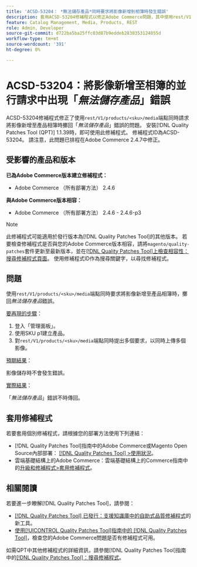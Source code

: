 ```yaml
---
title: 'ACSD-53204： *無法儲存產品*同時要求將影像新增到相簿時發生錯誤'
description: 套用ACSD-53204修補程式以修正Adobe Commerce問題，其中使用rest/V1/products/&amp；lt；sku&amp；gt；/media端點同時請求將影像新增至產品相簿時會擲回無法儲存產品錯誤。
feature: Catalog Management, Media, Products, REST
role: Admin, Developer
source-git-commit: d722ba5ba25ffc03d87b9eddeb2830353124055d
workflow-type: tm+mt
source-wordcount: '391'
ht-degree: 0%

---
```


# ACSD-53204：將影像新增至相簿的並行請求中出現「*無法儲存產品*」錯誤

ACSD-53204修補程式修正了使用`rest/V1/products/<sku>/media`端點同時請求將影像新增至產品相簿時擲回「*無法儲存產品*」錯誤的問題。 安裝[!DNL Quality Patches Tool (QPT)] 1.1.39時，即可使用此修補程式。 修補程式ID為ACSD-53204。 請注意，此問題已排程在Adobe Commerce 2.4.7中修正。

## 受影響的產品和版本

**已為Adobe Commerce版本建立修補程式：**

* Adobe Commerce （所有部署方法） 2.4.6

**與Adobe Commerce版本相容：**

* Adobe Commerce （所有部署方法） 2.4.6 - 2.4.6-p3

>[!NOTE]
>
>此修補程式可能適用於發行版本為[!DNL Quality Patches Tool]的其他版本。 若要檢查修補程式是否與您的Adobe Commerce版本相容，請將`magento/quality-patches`套件更新至最新版本，並在[[!DNL Quality Patches Tool]上檢查相容性：搜尋修補程式頁面](https://experienceleague.adobe.com/tools/commerce-quality-patches/index.html)。 使用修補程式ID作為搜尋關鍵字，以尋找修補程式。

## 問題

使用`rest/V1/products/<sku>/media`端點同時要求將影像新增至產品相簿時，擲回&#x200B;*無法儲存產品*&#x200B;錯誤。

<u>要再現的步驟</u>：

1. 登入「管理面板」。
1. 使用SKU p1建立產品。
1. 對`rest/V1/products/<sku>/media`端點同時提出多個要求，以同時上傳多個影像。

<u>預期結果</u>：

影像儲存時不會發生錯誤。

<u>實際結果</u>：

「*無法儲存產品*」錯誤不時傳回。

## 套用修補程式

若要套用個別修補程式，請根據您的部署方法使用下列連結：

* [!DNL Quality Patches Tool]指南中的Adobe Commerce或Magento Open Source內部部署： [[!DNL Quality Patches Tool] >使用狀況](https://experienceleague.adobe.com/docs/commerce-operations/tools/quality-patches-tool/usage.html)。
* 雲端基礎結構上的Adobe Commerce：雲端基礎結構上的Commerce指南中的[升級和修補程式>套用修補程式](https://experienceleague.adobe.com/docs/commerce-cloud-service/user-guide/develop/upgrade/apply-patches.html)。

## 相關閱讀

若要進一步瞭解[!DNL Quality Patches Tool]，請參閱：

* [[!DNL Quality Patches Tool] 已發行：支援知識庫中的自助式品質修補程式](https://experienceleague.adobe.com/en/docs/commerce-knowledge-base/kb/announcements/commerce-announcements/magento-quality-patches-released-new-tool-to-self-serve-quality-patches)的新工具。
* [使用[!UICONTROL Quality Patches Tool]指南中的 [!DNL Quality Patches Tool]](/help/tools/quality-patches-tool/patches-available-in-qpt/check-patch-for-magento-issue-with-magento-quality-patches.md)，檢查您的Adobe Commerce問題是否有修補程式可用。


如需QPT中其他修補程式的詳細資訊，請參閱[!DNL Quality Patches Tool]指南中的[[!DNL Quality Patches Tool]：搜尋修補程式](https://experienceleague.adobe.com/tools/commerce-quality-patches/index.html)。

